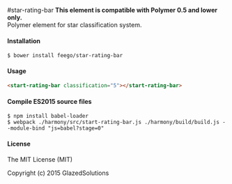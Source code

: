 #star-rating-bar
**This element is compatible with Polymer 0.5 and lower only.**  
Polymer element for star classification system.

#### Installation

```
$ bower install feego/star-rating-bar
```

#### Usage

```html
<start-rating-bar classification="5"></start-rating-bar>
```

#### Compile ES2015 source files

```
$ npm install babel-loader
$ webpack ./harmony/src/start-rating-bar.js ./harmony/build/build.js --module-bind "js=babel?stage=0"
```

#### License

The MIT License (MIT)

Copyright (c) 2015 GlazedSolutions
